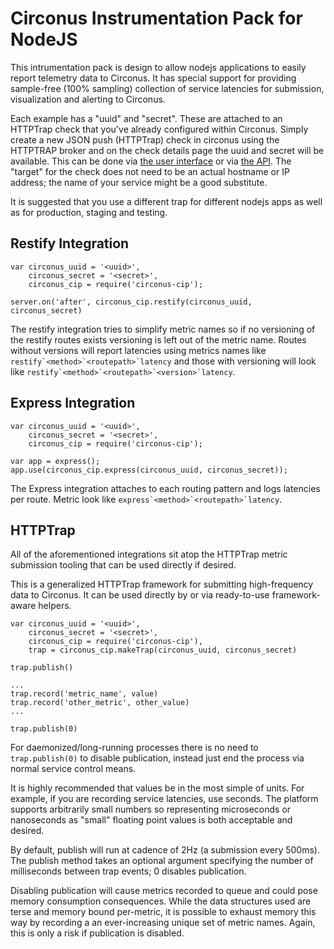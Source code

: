 # Circonus Instrumentation Pack for NodeJS

This intrumentation pack is design to allow nodejs applications to easily report telemetry data to Circonus. It has special support for providing sample-free (100% sampling) collection of service latencies for submission, visualization and alerting to Circonus.

Each example has a "uuid" and "secret".  These are attached to an HTTPTrap check that you've already configured within Circonus.  Simply create a new JSON push (HTTPTrap) check in circonus using the HTTPTRAP broker and on the check details page the uuid and secret will be available.  This can be done via [the user interface](https://login.circonus.com/user/docs/Data/CheckTypes#HTTPTrap) or via [the API](https://login.circonus.com/resources/api/calls/check_bundle).  The "target" for the check does not need to be an actual hostname or IP address; the name of your service might be a good substitute.

It is suggested that you use a different trap for different nodejs apps as well as for production, staging and testing.

## Restify Integration

    var circonus_uuid = '<uuid>',
        circonus_secret = '<secret>',
        circonus_cip = require('circonus-cip');

    server.on('after', circonus_cip.restify(circonus_uuid, circonus_secret)

The restify integration tries to simplify metric names so if no versioning of the restify routes exists versioning is left out of the metric name.  Routes without versions will report latencies using metrics names like ``restify`<method>`<routepath>`latency`` and those with versioning will look like ``restify`<method>`<routepath>`<version>`latency``.

## Express Integration

    var circonus_uuid = '<uuid>',
        circonus_secret = '<secret>',
        circonus_cip = require('circonus-cip');
        
    var app = express();
    app.use(circonus_cip.express(circonus_uuid, circonus_secret));

The Express integration attaches to each routing pattern and logs latencies per route. Metric look like ``express`<method>`<routepath>`latency``.

## HTTPTrap

All of the aforementioned integrations sit atop the HTTPTrap metric submission tooling that can be used directly if desired.

This is a generalized HTTPTrap framework for submitting high-frequency
data to Circonus.  It can be used directly by or via ready-to-use
framework-aware helpers.

    var circonus_uuid = '<uuid>',
        circonus_secret = '<secret>',
        circonus_cip = require('circonus-cip'),
        trap = circonus_cip.makeTrap(circonus_uuid, circonus_secret)
    
    trap.publish()
    
    ...
    trap.record('metric_name', value)
    trap.record('other_metric', other_value)
    ...
    
    trap.publish(0)

For daemonized/long-running processes there is no need to `trap.publish(0)` to disable publication, instead just end the process via normal service control means.

It is highly recommended that values be in the most simple of units.  For example, if you are recording service latencies, use seconds.  The platform supports arbitrarily small numbers so representing microseconds or nanoseconds as "small" floating point values is both acceptable and desired.

By default, publish will run at cadence of 2Hz (a submission every 500ms).  The publish method takes an optional argument specifying the number of milliseconds between trap events; 0 disables publication.

Disabling publication will cause metrics recorded to queue and could pose memory consumption consequences.  While the data structures used are terse and memory bound per-metric, it is possible to exhaust memory this way by recording a an ever-increasing unique set of metric names. Again, this is only a risk if publication is disabled.
